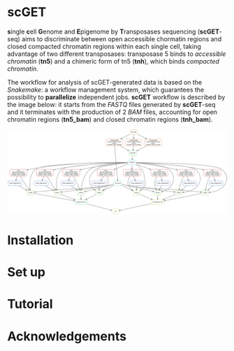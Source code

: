 # scGET
**s**ingle **c**ell **G**enome and **E**pigenome by **T**ransposases sequencing (**scGET**-seq) aims to discriminate between open accessible chormatin regions and closed compacted chromatin regions within each single cell, taking advantage of two different transposases: transposase 5 binds to *accessible chromatin* (**tn5**) and a chimeric form of tn5 (**tnh**), which binds *compacted chromatin*.


The workflow for analysis of scGET-generated data is based on the *Snakemake*: a workflow management system, which guarantees the possibility to **parallelize** independent jobs. **scGET** workflow is described by the image below: it starts from the *FASTQ* files generated by **scGET**-seq and it terminates with the production of 2 *BAM* files, accounting for open chromatin regions (**tn5_bam**) and closed chromatin regions (**tnh_bam**).


 ![dag](dag.svg)
# Installation


# Set up


# Tutorial


# Acknowledgements

